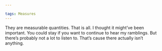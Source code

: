 ```yaml
---

tags: Measures 
---
```


They are measurable quantities. That is all. I thought it might’ve been important. You could stay if you want to continue to hear my ramblings. But there’s probably not a lot to listen to. That’s cause there actually isn’t anything.